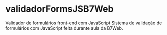 # validadorFormsJSB7Web
Validador de formulários front-end com JavaScript
Sistema de validação de formulários com JavaScript feita durante aula da B7Web.
